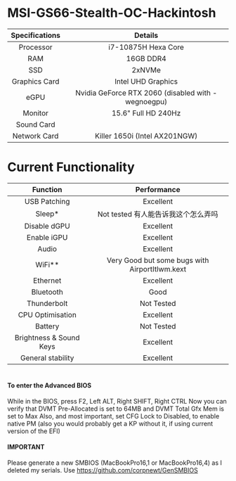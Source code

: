 # MSI-GS66-Stealth-OC-Hackintosh

| Specifications | Details |
|:-: |:-: |
| Processor | i7-10875H Hexa Core  |
| RAM | 16GB DDR4 |
| SSD | 2xNVMe |
| Graphics Card | Intel UHD Graphics |
| eGPU | Nvidia GeForce RTX 2060  (disabled with -wegnoegpu) |
| Monitor | 15.6" Full HD 240Hz |
| Sound Card |  |
| Network Card | Killer 1650i (Intel AX201NGW) |

# Current Functionality

| Function | Performance |
|:-: |:-: |
| USB Patching | Excellent |
| Sleep* | Not tested 有人能告诉我这个怎么弄吗 |
| Disable dGPU | Excellent |
| Enable iGPU | Excellent |
| Audio | Excellent |
| WiFi** | Very Good but some bugs with AirportItlwm.kext|
| Ethernet | Excellent|
| Bluetooth | Good |
| Thunderbolt | Not Tested |
| CPU Optimisation | Excellent |
| Battery | Not Tested |
| Brightness & Sound Keys | Excellent |
| General stability | Excellent |

#
#### To enter the Advanced BIOS
While in the BIOS, press F2, Left ALT, Right SHIFT, Right CTRL
Now you can verify that DVMT Pre-Allocated is set to 64MB and DVMT Total Gfx Mem is set to Max
Also, and most important, set CFG Lock to Disabled, to enable native PM (also you would probably get a KP without it, if using current version of the EFI)

#### IMPORTANT

Please generate a new SMBIOS (MacBookPro16,1 or MacBookPro16,4) as I deleted my serials. 
Use https://github.com/corpnewt/GenSMBIOS

